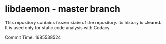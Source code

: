 # libdaemon - master branch

This repository contains frozen state of the repository.
Its history is cleared. It is used only for static code
analysis with Codacy.

Commit Time: 1685538524